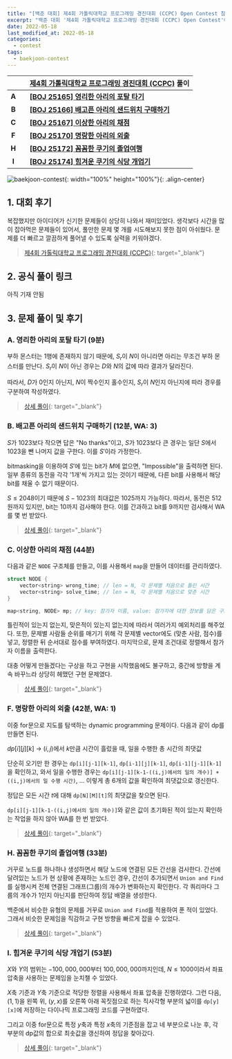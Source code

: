 ```yaml
---
title: "[백준 대회] 제4회 가톨릭대학교 프로그래밍 경진대회 (CCPC) Open Contest 참가 후기 및 풀이"
excerpt: "백준 대회 '제4회 가톨릭대학교 프로그래밍 경진대회 (CCPC) Open Contest'에 참가하여 문제를 푼 후기와 간단한 풀이 작성 및 상세 풀이 링크 연결"
date: 2022-05-18
last_modified_at: 2022-05-18
categories:
  - contest
tags:
  - baekjoon-contest
---
```


|||[제4회 가톨릭대학교 프로그래밍 경진대회 (CCPC)](https://burningfalls.github.io/contest/ccpc-baekjoon-contest/) 풀이|
|:---:|:---:|:---|
|**A**||**[[BOJ 25165] 영리한 아리의 포탈 타기](https://burningfalls.github.io/algorithm/boj-25165/)**|
|**B**||**[[BOJ 25166] 배고픈 아리의 샌드위치 구매하기](https://burningfalls.github.io/algorithm/boj-25166/)**|
|**C**||**[[BOJ 25167] 이상한 아리의 채점](https://burningfalls.github.io/algorithm/boj-25167/)**|
|**F**||**[[BOJ 25170] 명랑한 아리의 외출](https://burningfalls.github.io/algorithm/boj-25170/)**|
|**H**||**[[BOJ 25172] 꼼꼼한 쿠기의 졸업여행](https://burningfalls.github.io/algorithm/boj-25172/)**|
|**I**||**[[BOJ 25174] 힘겨운 쿠기의 식당 개업기](https://burningfalls.github.io/algorithm/boj-25174/)**|

![baekjoon-contest](https://user-images.githubusercontent.com/30232837/168502032-dc636bb4-4627-45e2-945e-eb7f795d2a0d.png "baekjoon-contest"){: width="100%" height="100%"}{: .align-center}

## 1. 대회 후기

복잡했지만 아이디어가 신기한 문제들이 상당히 나와서 재미있었다. 생각보다 시간을 많이 잡아먹은 문제들이 있어서, 풀만한 문제 몇 개를 시도해보지 못한 점이 아쉬웠다. 문제를 더 빠르고 깔끔하게 풀어낼 수 있도록 실력을 키워야겠다. 

> [제4회 가톨릭대학교 프로그래밍 경진대회 (CCPC)](https://www.acmicpc.net/category/detail/3120){: target="_blank"}

## 2. 공식 풀이 링크

아직 기재 안됨

## 3. 문제 풀이 및 후기

### A. 영리한 아리의 포탈 타기 (9분)

부하 몬스터는 $1$행에 존재하지 않기 때문에, $S_r$이 $N$이 아니라면 아리는 무조건 부하 몬스터를 만난다. $S_r$이 $N$이 아닌 경우는 $D$와 $N$의 값에 따라 결과가 달라진다. 
 
따라서, $D$가 $0$인지 아닌지, $N$이 짝수인지 홀수인지, $S_r$이 $N$인지 아닌지에 따라 경우를 구분하여 작성하였다.

> [상세 풀이](https://burningfalls.github.io/algorithm/boj-25165/){: target="_blank"}

### B. 배고픈 아리의 샌드위치 구매하기 (12분, WA: 3)

$S$가 $1023$보다 작으면 답은 "No thanks"이고, $S$가 $1023$보다 큰 경우는 일단 $S$에서 $1023$을 뺀 나머지 값을 구한다. 이를 $S'$이라 가정한다.

bitmasking을 이용하여 $S'$에 있는 bit가 $M$에 없으면, "Impossible"을 출력하면 된다. 일부 종류의 동전을 각각 '1개'씩 가지고 있는 것이기 때문에, 다른 bit를 사용해서 해당 bit를 채울 수 없기 때문이다.

$S\leq 2048$이기 때문에 $S-1023$의 최대값은 $1025$까지 가능하다. 따라서, 동전은 $512$원까지 있지만, bit는 $10$까지 검사해야 한다. 이를 간과하고 bit를 $9$까지만 검사해서 WA를 몇 번 받았다.

> [상세 풀이](https://burningfalls.github.io/algorithm/boj-25166/){: target="_blank"}

### C. 이상한 아리의 채점 (44분)

다음과 같은 `NODE` 구조체를 만들고, 이를 사용해서 `map`을 만들어 데이터를 관리하였다.

```cpp
struct NODE {
    vector<string> wrong_time; // len = N, 각 문제별 처음으로 틀린 시간
    vector<string> solve_time; // len = N, 각 문제별 처음으로 맞춘 시간
}

map<string, NODE> mp; // key: 참가자 이름, value: 참가자에 대한 정보를 담은 구조체
```

틀린적이 있는지 없는지, 맞은적이 있는지 없는지에 따라서 여러가지 예외처리를 해주었다. 또한, 문제별 사람들 순위를 매기기 위해 각 문제별 vector에도 (맞춘 사람, 점수)를 넣고, 정렬한 뒤 순서대로 점수를 부여하였다. 마지막으로, 문제 조건대로 정렬해서 참가자 이름을 출력한다.

대충 어떻게 만들겠다는 구상을 하고 구현을 시작했음에도 불구하고, 중간에 방향을 계속 바꾸느라 상당히 헤맸던 구현 문제였다.

> [상세 풀이](https://burningfalls.github.io/algorithm/boj-25167/){: target="_blank"}

### F. 명랑한 아리의 외출 (42분, WA: 1)

이중 for문으로 지도를 탐색하는 dynamic programming 문제이다. 다음과 같이 dp를 만들면 된다.

$dp[i][j][k]$ $\rightarrow$ $(i, j)$에서 $k$만큼 시간이 흘렀을 때, 일을 수행한 총 시간의 최댓값

단순히 오기만 한 경우는 `dp[i][j-1][k-1]`, `dp[i-1][j][k-1]`, `dp[i-1][j-1][k-1]`을 확인하고, 와서 일을 수행한 경우는 `dp[i][j-1][k-1-((i,j)에서의 일의 개수)] + ((i,j)에서의 일 수행 시간)`, ... 이렇게 총 $6$개의 값을 확인하여 최댓값으로 갱신한다.

정답은 모든 시간 $t$에 대해 `dp[N][M][t]`의 최댓값을 찾으면 된다.

`dp[i][j-1][k-1-((i,j)에서의 일의 개수)]`와 같은 값이 초기화된 적이 있는지 확인하는 작업을 하지 않아 WA를 한 번 받았다.

> [상세 풀이](https://burningfalls.github.io/algorithm/boj-25170/){: target="_blank"}

### H. 꼼꼼한 쿠기의 졸업여행 (33분)

거꾸로 노드를 하나하나 생성하면서 해당 노드에 연결된 모든 간선을 검사한다. 간선에 달려있는 노드가 현 상황에 존재하는 노드인 경우, 간선이 추가되면서 `Union and Find`를 실행시켜 전체 연결된 그래프(그룹)의 개수가 변화하는지 확인한다. 각 쿼리마다 그룹의 개수가 $1$인지 아닌지를 판단하여 정답 배열을 생성한다.

백준에서 비슷한 유형의 문제를 거꾸로 `Union and Find`를 적용하여 푼 적이 있었다. 그래서 비슷한 문제임을 직감하고 구현 방향을 빠르게 잡을 수 있었다.

> [상세 풀이](https://burningfalls.github.io/algorithm/boj-25172/){: target="_blank"}

### I. 힘겨운 쿠기의 식당 개업기 (53분)

$X$와 $Y$의 범위는 $-100,000,000$부터 $100,000,000$까지인데, $N\leq 1000$이라서 좌표 압축을 사용하는 문제임을 눈치챌 수 있었다.

$X$축 기준과 $Y$축 기준으로 적당한 정렬을 사용해서 좌표 압축을 진행하였다. 그런 다음, $(1, 1)$을 왼쪽 위, $(y, x)$를 오른쪽 아래 꼭짓점으로 하는 직사각형 부분의 넓이를 `dp[y][x]`에 저장하는 다이나믹 프로그래밍 코드를 구현하였다.

그리고 이중 for문으로 특정 $y$축과 특정 $x$축의 기준점을 잡고 네 부분으로 나눈 후, 각 부분의 dp값의 합으로 최솟값을 갱신하여 정답을 찾아갔다.

> [상세 풀이](https://burningfalls.github.io/algorithm/boj-25174/){: target="_blank"}